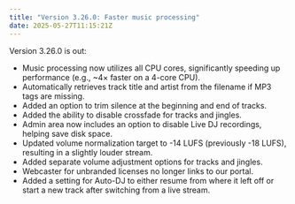 ```yaml
---
title: "Version 3.26.0: Faster music processing"
date: 2025-05-27T11:15:21Z
---
```


Version 3.26.0 is out:
- Music processing now utilizes all CPU cores, significantly speeding up performance (e.g., ~4× faster on a 4-core CPU).
- Automatically retrieves track title and artist from the filename if MP3 tags are missing.
- Added an option to trim silence at the beginning and end of tracks.
- Added the ability to disable crossfade for tracks and jingles.
- Admin area now includes an option to disable Live DJ recordings, helping save disk space.
- Updated volume normalization target to -14 LUFS (previously -18 LUFS), resulting in a slightly louder stream.
- Added separate volume adjustment options for tracks and jingles.
- Webcaster for unbranded licenses no longer links to our portal.
- Added a setting for Auto-DJ to either resume from where it left off or start a new track after switching from a live stream.